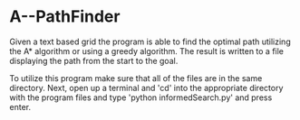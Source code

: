 # A--PathFinder

Given a text based grid the program is able to find the optimal path utilizing the A* algorithm or using a greedy algorithm. 
The result is written to a file displaying the path from the start to the goal.

To utilize this program make sure that all of the files are in the same directory. 
Next, open up a terminal and 'cd' into the appropriate directory with the program files and
type 'python informedSearch.py' and press enter.
